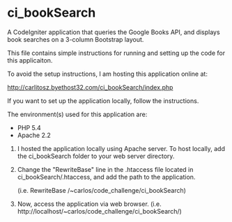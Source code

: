 ci_bookSearch
=============

A CodeIgniter application that queries the Google Books API, and displays book searches on a 3-column Bootstrap layout. 

This file contains simple instructions for running and
setting up the code for this applicaiton.

To avoid the setup instructions, I am hosting this
application online at:

http://carlitosz.byethost32.com/ci_bookSearch/index.php

If you want to set up the application locally, follow
the instructions.

The environment(s) used for this application are:
- PHP 5.4
- Apache 2.2

1. I hosted the application locally using Apache server. To
	host locally, add the ci_bookSearch folder to your 
	web server directory.

2. Change the "RewriteBase" line in the .htaccess file 
	located in ci_bookSearch/.htaccess, and add the path
	to the application.

	(i.e. RewriteBase /~carlos/code_challenge/ci_bookSearch)

3. Now, access the application via web browser. 
	(i.e. http://localhost/~carlos/code_challenge/ci_bookSearch/)
